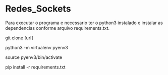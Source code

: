 # Redes_Sockets

Para executar o programa e necessario ter o python3 instalado e instalar as dependencias conforme arquivo requirements.txt.

git clone [url]

python3 -m virtualenv pyenv3

source pyenv3/bin/activate

pip install -r requirements.txt
